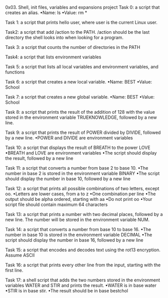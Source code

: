 0x03. Shell, init files, variables and expansions project
Task 0: a script that creates an alias.
       •Name: ls
       •Value: rm *

Task 1: a script that prints hello user, where user is the current Linux user.

Task2: a script that add /action to the PATH. /action should be the last directory the shell looks into when looking for a program.

Task 3: a script that counts the number of directories in the PATH

Task4: a script that lists environment variables

Task 5: a script that lists all local variables and environment variables, and functions

Task 6: a script that creates a new local variable.
        •Name: BEST
        •Value: School

Task 7:  a script that creates a new global variable.
         •Name: BEST
         •Value: School

Task 8:  a script that prints the result of the addition of 128 with the value stored in the environment variable TRUEKNOWLEDGE, followed by a new line.

Task 9:  a script that prints the result of POWER divided by DIVIDE, followed by a new line.
         •POWER and DIVIDE are environment variables

Task 10:  a script that displays the result of BREATH to the power LOVE
        •BREATH and LOVE are environment variables
        •The script should display the result, followed by a new line

Task 11:  a script that converts a number from base 2 to base 10.
         •The number in base 2 is stored in the environment variable BINARY
         •The script should display the number in base 10, followed by a new line

Task 12: a script that prints all possible combinations of two letters, except oo.
       •Letters are lower cases, from a to z
       •One combination per line
       •The output should be alpha ordered, starting with aa
       •Do not print oo
       •Your script file should contain maximum 64 characters

Task 13: a script that prints a number with two decimal places, followed by a new line.
The number will be stored in the environment variable NUM.

Task 14: a script that converts a number from base 10 to base 16.
        •The number in base 10 is stored in the environment variable DECIMAL
        •The script should display the number in base 16, followed by a new line

Task 15: a script that encodes and decodes text using the rot13 encryption. Assume ASCII

Task 16: a script that prints every other line from the input, starting with the first line.

Task 17:  a shell script that adds the two numbers stored in the environment variables WATER and STIR and prints the result.
          •WATER is in base water
          •STIR is in base stir.
          •The result should be in base bestchol
